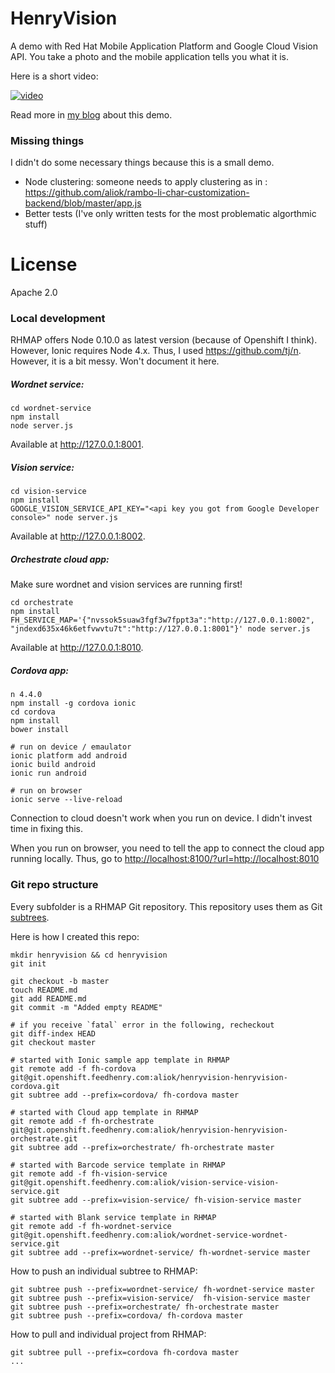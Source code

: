 # HenryVision

A demo with Red Hat Mobile Application Platform and Google Cloud Vision API.
You take a photo and the mobile application tells you what it is.

Here is a short video:

[![video](http://img.youtube.com/vi/npUtwnmuKEQ/0.jpg)](http://www.youtube.com/watch?v=npUtwnmuKEQ)

Read more in [my blog](http://www.aliok.com.tr/projects/2016-03-21-henryvision.html) about this demo.

### Missing things

I didn't do some necessary things because this is a small demo.

- Node clustering: someone needs to apply clustering as in : <https://github.com/aliok/rambo-li-char-customization-backend/blob/master/app.js>
- Better tests (I've only written tests for the most problematic algorthmic stuff)


# License

Apache 2.0

### Local development

RHMAP offers Node 0.10.0 as latest version (because of Openshift I think). However, Ionic requires Node 4.x.
Thus, I used <https://github.com/tj/n>.
However, it is a bit messy. Won't document it here.

##### Wordnet service:

    cd wordnet-service
    npm install
    node server.js

Available at <http://127.0.0.1:8001>.

##### Vision service:

    cd vision-service
    npm install
    GOOGLE_VISION_SERVICE_API_KEY="<api key you got from Google Developer console>" node server.js

Available at <http://127.0.0.1:8002>.

##### Orchestrate cloud app:

Make sure wordnet and vision services are running first!

    cd orchestrate
    npm install
    FH_SERVICE_MAP='{"nvssok5suaw3fgf3w7fppt3a":"http://127.0.0.1:8002", "jndexd635x46k6etfvwvtu7t":"http://127.0.0.1:8001"}' node server.js

Available at <http://127.0.0.1:8010>.

##### Cordova app:

    n 4.4.0
    npm install -g cordova ionic
    cd cordova
    npm install
    bower install

    # run on device / emaulator
    ionic platform add android
    ionic build android
    ionic run android

    # run on browser
    ionic serve --live-reload

Connection to cloud doesn't work when you run on device. I didn't invest time in fixing this.

When you run on browser, you need to tell the app to connect the cloud app running locally.
Thus, go to <http://localhost:8100/?url=http://localhost:8010>



### Git repo structure
Every subfolder is a RHMAP Git repository. This repository uses them as Git [subtrees](https://git-scm.com/book/en/v1/Git-Tools-Subtree-Merging).

Here is how I created this repo:

    mkdir henryvision && cd henryvision
    git init

    git checkout -b master
    touch README.md
    git add README.md
    git commit -m "Added empty README"

    # if you receive `fatal` error in the following, recheckout
    git diff-index HEAD
    git checkout master

    # started with Ionic sample app template in RHMAP
    git remote add -f fh-cordova git@git.openshift.feedhenry.com:aliok/henryvision-henryvision-cordova.git
    git subtree add --prefix=cordova/ fh-cordova master

    # started with Cloud app template in RHMAP
    git remote add -f fh-orchestrate git@git.openshift.feedhenry.com:aliok/henryvision-henryvision-orchestrate.git
    git subtree add --prefix=orchestrate/ fh-orchestrate master

    # started with Barcode service template in RHMAP
    git remote add -f fh-vision-service git@git.openshift.feedhenry.com:aliok/vision-service-vision-service.git
    git subtree add --prefix=vision-service/ fh-vision-service master

    # started with Blank service template in RHMAP
    git remote add -f fh-wordnet-service git@git.openshift.feedhenry.com:aliok/wordnet-service-wordnet-service.git
    git subtree add --prefix=wordnet-service/ fh-wordnet-service master



How to push an individual subtree to RHMAP:

    git subtree push --prefix=wordnet-service/ fh-wordnet-service master
    git subtree push --prefix=vision-service/  fh-vision-service master
    git subtree push --prefix=orchestrate/ fh-orchestrate master
    git subtree push --prefix=cordova/ fh-cordova master



How to pull and individual project from RHMAP:

    git subtree pull --prefix=cordova fh-cordova master
    ...
